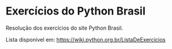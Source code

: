 # Exercícios do Python Brasil

Resolução dos exercícios do site Python Brasil. 

Lista disponível em: https://wiki.python.org.br/ListaDeExercicios

